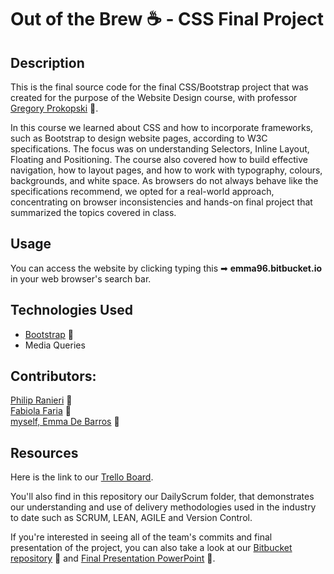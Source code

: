 # Out of the Brew ☕️ - CSS Final Project
## Description

This is the final source code for the final CSS/Bootstrap project that was created for the purpose of the Website Design course, with professor [Gregory Prokopski](https://www.linkedin.com/in/prokopski/) 🔗.

In this course we learned about CSS and how to incorporate frameworks, such as Bootstrap to design website pages, according to W3C specifications. The focus was on understanding
Selectors, Inline Layout, Floating and Positioning. The course also covered how to build effective navigation, how to layout pages, and how to work with typography, colours, backgrounds, and white space. As browsers do not always behave like the specifications recommend, we opted for a real-world approach, concentrating on browser inconsistencies and hands-on final project that summarized the topics covered in class.

## Usage

You can access the website by clicking typing this ➡ **emma96.bitbucket.io** in your web browser's search bar.

## Technologies Used

* [Bootstrap](https://getbootstrap.com/) 🔗
* Media Queries


## Contributors:
[Philip Ranieri](https://www.linkedin.com/in/philip-ranieri/) 🔗  
[Fabiola Faria](https://www.linkedin.com/in/ffabiola/) 🔗   
[myself, Emma De Barros](https://www.linkedin.com/in/emma-de-barros/) 🔗

## Resources

Here is the link to our [Trello Board](https://trello.com/b/tLsKlIU9/out-of-the-brew-project-board).

You'll also find in this repository our DailyScrum folder, that demonstrates our understanding and use of delivery methodologies used in the industry to date such as SCRUM, LEAN, AGILE and Version Control. 

If you're interested in seeing all of the team's commits and final presentation of the project, you can also take a look at our [Bitbucket repository](https://bitbucket.org/emma96/emma96.bitbucket.io/src/master/) 🔗 and [Final Presentation PowerPoint](https://docs.google.com/presentation/d/1xXLlaiT2502G74t05P-1S0BmcGHs0uUIKdL3Non8QMo/edit#slide=id.p) 🔗.
